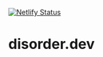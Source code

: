 [![Netlify Status](https://api.netlify.com/api/v1/badges/47ae59a2-261c-4cda-baa1-ac3172ce07fc/deploy-status)](https://app.netlify.com/sites/disorderdev/deploys)
# disorder.dev
